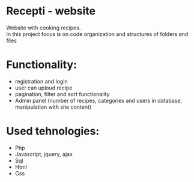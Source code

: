 # Recepti - website
Website with cooking recipes.  
In this project focus is on code organization and structures of folders and files
# Functionality:
  - registration and login 
  - user can uploud recipe
  - pagination, filter and sort functionality
  - Admin panel (number of recipes, categories and users in database, manipulation with site content)




# Used tehnologies:
  - Php
  - Javascript, jquery, ajax
  - Sql
  - Html
  - Css
